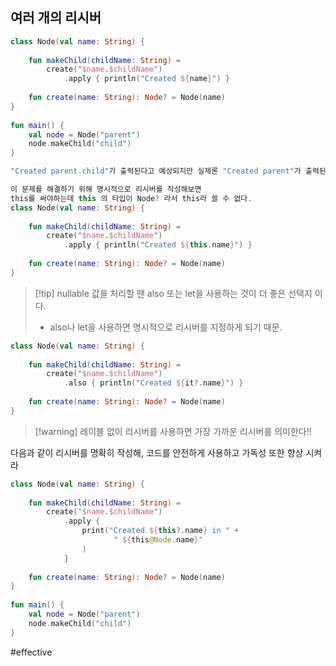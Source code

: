 ## 여러 개의 리시버
``` kotlin
class Node(val name: String) {  
  
    fun makeChild(childName: String) =  
        create("$name.$childName")  
            .apply { println("Created ${name}") }  
  
    fun create(name: String): Node? = Node(name)  
}  
  
fun main() {  
    val node = Node("parent")  
    node.makeChild("child")  
}

"Created parent.child"가 출력된다고 예상되지만 실제론 "Created parent"가 출력된다.

이 문제를 해결하기 위해 명시적으로 리시버를 작성해보면
this를 써야하는데 this 의 타입이 Node? 라서 this라 쓸 수 없다.
class Node(val name: String) {  
  
    fun makeChild(childName: String) =  
        create("$name.$childName")  
            .apply { println("Created ${this.name}") }  
  
    fun create(name: String): Node? = Node(name)  
}  
```

> [!tip] nullable 값을 처리할 땐 also 또는 let을 사용하는 것이 더 좋은 선택지 이다.
> - also나 let을 사용하면 명시적으로 리시버를 지정하게 되기 때문.

``` kotlin
class Node(val name: String) {  
  
    fun makeChild(childName: String) =  
        create("$name.$childName")  
            .also { println("Created ${it?.name}") }  
  
    fun create(name: String): Node? = Node(name)  
}
```

> [!warning] 레이블 없이 리시버를 사용하면 가장 가까운 리시버를 의미한다!!

다음과 같이 리시버를 명확히 작성해, 코드를 안전하게 사용하고 가독성 또한 향상 시켜라
``` kotlin
class Node(val name: String) {  
  
    fun makeChild(childName: String) =  
        create("$name.$childName")  
            .apply {  
                print("Created ${this?.name} in " +  
                       " ${this@Node.name}"  
                )   
            }  
  
    fun create(name: String): Node? = Node(name)  
}  
  
fun main() {  
    val node = Node("parent")  
    node.makeChild("child")  
}
```


#effective 